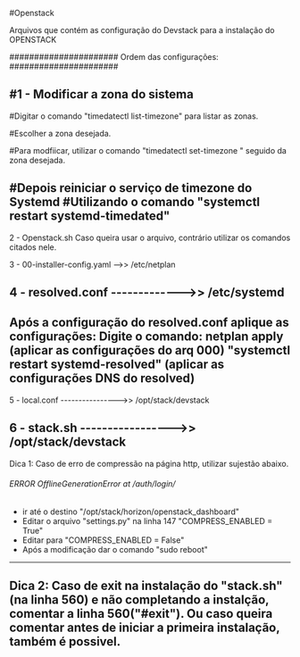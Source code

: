 #Openstack

Arquivos que contém as configuração do Devstack para a instalação do 
                        OPENSTACK
                            
###################### Ordem das configurações: ######################

#1 - Modificar a zona do sistema 
---------------------------------------------------------------------------------------------------------------------------
#Digitar o comando "timedatectl list-timezone" para listar as zonas.

#Escolher a zona desejada.

#Para modfiicar, utilizar o comando "timedatectl set-timezone " seguido da zona desejada. 

#Depois reiniciar o serviço de timezone do Systemd 
#Utilizando o comando "systemctl restart systemd-timedated"
---------------------------------------------------------------------------------------------------------------------------
2 - Openstack.sh
Caso queira usar o arquivo, contrário utilizar os comandos citados nele.

3 - 00-installer-config.yaml -->> /etc/netplan
 
4 - resolved.conf ------------->> /etc/systemd
---------------------------------------------------------------------------------------------------------------------------
Após a configuração do resolved.conf aplique as configurações:
Digite o comando: netplan apply (aplicar as configurações do arq 000)
"systemctl restart systemd-resolved" (aplicar as configurações DNS do resolved)
---------------------------------------------------------------------------------------------------------------------------
5 - local.conf ---------------->> /opt/stack/devstack
 
6 - stack.sh  ----------------->> /opt/stack/devstack
---------------------------------------------------------------------------------------------------------------------------
Dica 1:
Caso de erro de compressão na página http, utilizar sujestão abaixo.

###### ERROR OfflineGenerationError at /auth/login/ ######

- ir até o destino "/opt/stack/horizon/openstack_dashboard"
- Editar o arquivo "settings.py" na linha 147 "COMPRESS_ENABLED = True"
- Editar para "COMPRESS_ENABLED = False"
- Após a modificação dar o comando "sudo reboot"
---------------------------------------------------------------------------------------------------------------------------
Dica 2:
Caso de exit na instalação do "stack.sh"(na linha 560) e não completando a instalção, comentar a linha 560("#exit"). Ou caso queira comentar antes de iniciar a primeira instalação, também é possivel.
---------------------------------------------------------------------------------------------------------------------------
